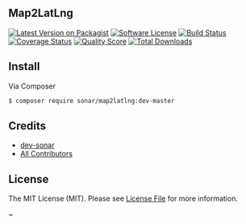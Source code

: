 ## Map2LatLng

[![Latest Version on Packagist][ico-version]][link-packagist]
[![Software License][ico-license]](LICENSE.md)
[![Build Status][ico-circleci]][link-circleci]
[![Coverage Status][ico-scrutinizer]][link-scrutinizer]
[![Quality Score][ico-code-quality]][link-code-quality]
[![Total Downloads][ico-downloads]][link-downloads]

## Install

Via Composer

``` bash
$ composer require sonar/map2latlng:dev-master
```

<!--
## Usage

``` php
$skeleton = new League\Skeleton();
echo $skeleton->echoPhrase('Hello, League!');
```

## Change log

Please see [CHANGELOG](CHANGELOG.md) for more information what has changed recently.


## Testing

``` bash
$ composer test
```


## Contributing

Please see [CONTRIBUTING](CONTRIBUTING.md) and [CONDUCT](CONDUCT.md) for details.


## Security

If you discover any security related issues, please email :author_email instead of using the issue tracker.

-->

## Credits

- [dev-sonar][link-author]
- [All Contributors][link-contributors]

## License

The MIT License (MIT). Please see [License File](LICENSE.md) for more information.

[ico-version]: https://img.shields.io/packagist/v/sonar/map2latlng.svg?style=flat-square
[ico-license]: https://img.shields.io/badge/license-MIT-brightgreen.svg?style=flat-square
[ico-circleci]: https://circleci.com/gh/dev-sonar/map2latlng.svg?style=shield&circle-token=d9c8812dec2ac73a00306fcfadaaa1528b6f8ce2
[ico-scrutinizer]: https://img.shields.io/scrutinizer/coverage/g/dev-sonar/map2latlng.svg?style=flat-square
[ico-code-quality]: https://img.shields.io/scrutinizer/g/dev-sonar/map2latlng.svg?style=flat-square
[ico-downloads]: https://img.shields.io/packagist/dt/sonar/map2latlng.svg?style=flat-square

[link-packagist]: https://packagist.org/packages/sonar/map2latlng
[link-circleci]: https://circleci.com/gh/dev-sonar/map2latlng
[link-scrutinizer]: https://scrutinizer-ci.com/g/dev-sonar/map2latlng/code-structure
[link-code-quality]: https://scrutinizer-ci.com/g/dev-sonar/map2latlng
[link-downloads]: https://packagist.org/packages/sonar/map2latlng
[link-author]: https://github.com/dev-sonar
[link-contributors]: ../../contributors
~
